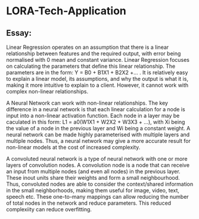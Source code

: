 # LORA-Tech-Application

## Essay:
Linear Regression operates on an assumption that there is a linear relationship between features and the required output, with error being normalised with 0 mean and constant variance. Linear Regression focuses on calculating the parameters that define this linear relationship. The parameters are in the form:
Y = B0 + B1X1 + B2X2 +... .
It is relatively easy to explain a linear model, its assumptions, and why the output is what it is, making it more intuitive to explain to a client. However, it cannot work with complex non-linear relationships.

A Neural Network can work with non-linear relationships. The key difference in a neural network is that each linear calculation for a node is input into a non-linear activation function. Each node in a layer may be caculated in this form:
L1 = a0(W1X1 + W2X2 + W3X3 + ...), with Xi being the value of a node in the previous layer and Wi being a constant weight. A neural network can be made highly parameterised with multiple layers and multiple nodes. Thus, a neural network may give a more accurate result for non-linear models at the cost of increased complexity.

A convoluted neural network is a type of neural network with one or more layers of convolution nodes. A convolution node is a node that can receive an input from multiple nodes (and even all nodes) in the previous layer. These inout units share their weights and form a small neighbourhood. Thus, convoluted nodes are able to consider the context/shared information in the small neighborhoods, making them useful for image, video, text, speech etc. These one-to-many mappings can allow reducing the number of total nodes in the network and reduce parameters. This reduced complexiity can reduce overfitting.